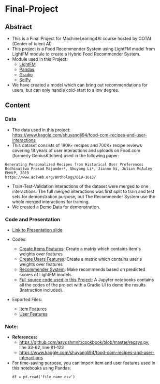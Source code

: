# Final-Project
## Abstract
- This is a Final Project for MachineLearing4AI course hosted by COTAI (Center of talent AI)
- This project is a Food Recommender System using LightFM model from LightFM module to create a Hybrid Food Recommender System.
- Module used in this Project: 
	- [LightFM](https://making.lyst.com/lightfm/docs/home.html)
	- [Pandas](https://pandas.pydata.org/)
	- [Gradio](https://www.gradio.app/)
	- [SciPy](https://www.scipy.org/)
- We have created a model which can bring out recommendations for users, but can only handle cold-start to a low degree.

## Content
### Data
- The data used in this project: https://www.kaggle.com/shuyangli94/food-com-recipes-and-user-interactions
- This dataset consists of 180K+ recipes and 700K+ recipe reviews covering 18 years of user interactions and uploads on Food.com (formerly GeniusKitchen) used in the following paper: 
```
Generating Personalized Recipes from Historical User Preferences
Bodhisattwa Prasad Majumder*, Shuyang Li*, Jianmo Ni, Julian McAuley
EMNLP, 2019
https://www.aclweb.org/anthology/D19-1613/
```
- Train-Test-Validation interactions of the dataset were merged to one interactions. The full merged interactions was first split to train and test sets for demonstration purpose, but The Recommender System use the whole merged interactions for training. 
- We created a [Demo Data](https://github.com/Kha1135123/FoodRecommenderSystem_FinalProject/blob/main/Demo_file.csv) for demonstration.

### Code and Presentation
- [Link to Presentation slide](https://hackmd.io/@Kha/BkUvYPqeO#/)

- Codes:
	- [Create Items Features](https://github.com/Kha1135123/Final-Project/blob/main/create_item_features.py): Create a matrix which contains item's weights over features 
	- [Create Users Features](https://github.com/Kha1135123/Final-Project/blob/main/create_user_features.py): Create a matrix which contains user's weights over features
	- [Recommender System](https://github.com/Kha1135123/Final-Project/blob/main/create_recsys.py): Make recommends based on predicted scores of LightFM models.
	- [Full source code used in this Project](): A Jupyter notebooks contains all the codes of the project with a Gradio UI to demo the results (Instruction included).

- Exported Files: 
	- [Item Features](https://drive.google.com/file/d/1-2NHRb9oGlH7_3bWAeLoKcZ5xpbp0O0m/view?usp=sharing)
	- [User Features](https://drive.google.com/file/d/1-1yw5LwCm8ryhPZKkmJRNicLKNiVHdE0/view?usp=sharing)

### Note: 
- **References:** 
 	- https://github.com/aayushmnit/cookbook/blob/master/recsys.py, line 33-62, line 81-123
	- https://www.kaggle.com/shuyangli94/food-com-recipes-and-user-interactions
- For time-saving purpose, you can import item and user features used in this notebooks using Pandas:
	```
	df = pd.read('file name.csv')
	```



